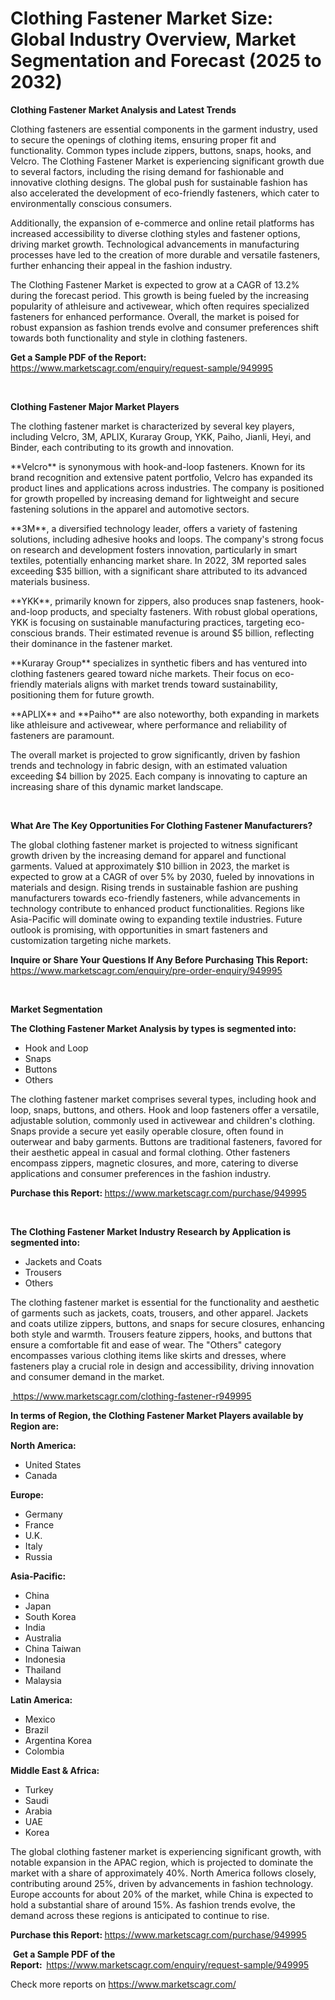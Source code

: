 <p><h1>Clothing Fastener Market Size: Global Industry Overview, Market Segmentation and Forecast (2025 to 2032)</h1></p><p><strong>Clothing Fastener Market Analysis and Latest Trends</strong></p>
<p><p>Clothing fasteners are essential components in the garment industry, used to secure the openings of clothing items, ensuring proper fit and functionality. Common types include zippers, buttons, snaps, hooks, and Velcro. The Clothing Fastener Market is experiencing significant growth due to several factors, including the rising demand for fashionable and innovative clothing designs. The global push for sustainable fashion has also accelerated the development of eco-friendly fasteners, which cater to environmentally conscious consumers.</p><p>Additionally, the expansion of e-commerce and online retail platforms has increased accessibility to diverse clothing styles and fastener options, driving market growth. Technological advancements in manufacturing processes have led to the creation of more durable and versatile fasteners, further enhancing their appeal in the fashion industry. </p><p>The Clothing Fastener Market is expected to grow at a CAGR of 13.2% during the forecast period. This growth is being fueled by the increasing popularity of athleisure and activewear, which often requires specialized fasteners for enhanced performance. Overall, the market is poised for robust expansion as fashion trends evolve and consumer preferences shift towards both functionality and style in clothing fasteners.</p></p>
<p><strong>Get a Sample PDF of the Report:&nbsp;</strong> <a href="https://www.marketscagr.com/enquiry/request-sample/949995?utm_campaign=2650&utm_medium=2&utm_source=Github&utm_content=ia&utm_term=07032025&utm_id=clothing-fastener">https://www.marketscagr.com/enquiry/request-sample/949995</a></p>
<p>&nbsp;</p>
<p><strong>Clothing Fastener Major Market Players</strong></p>
<p><p>The clothing fastener market is characterized by several key players, including Velcro, 3M, APLIX, Kuraray Group, YKK, Paiho, Jianli, Heyi, and Binder, each contributing to its growth and innovation.</p><p>**Velcro** is synonymous with hook-and-loop fasteners. Known for its brand recognition and extensive patent portfolio, Velcro has expanded its product lines and applications across industries. The company is positioned for growth propelled by increasing demand for lightweight and secure fastening solutions in the apparel and automotive sectors.</p><p>**3M**, a diversified technology leader, offers a variety of fastening solutions, including adhesive hooks and loops. The company's strong focus on research and development fosters innovation, particularly in smart textiles, potentially enhancing market share. In 2022, 3M reported sales exceeding $35 billion, with a significant share attributed to its advanced materials business.</p><p>**YKK**, primarily known for zippers, also produces snap fasteners, hook-and-loop products, and specialty fasteners. With robust global operations, YKK is focusing on sustainable manufacturing practices, targeting eco-conscious brands. Their estimated revenue is around $5 billion, reflecting their dominance in the fastener market.</p><p>**Kuraray Group** specializes in synthetic fibers and has ventured into clothing fasteners geared toward niche markets. Their focus on eco-friendly materials aligns with market trends toward sustainability, positioning them for future growth.</p><p>**APLIX** and **Paiho** are also noteworthy, both expanding in markets like athleisure and activewear, where performance and reliability of fasteners are paramount.</p><p>The overall market is projected to grow significantly, driven by fashion trends and technology in fabric design, with an estimated valuation exceeding $4 billion by 2025. Each company is innovating to capture an increasing share of this dynamic market landscape.</p></p>
<p>&nbsp;</p>
<p><strong>What Are The Key Opportunities For Clothing Fastener Manufacturers?</strong></p>
<p><p>The global clothing fastener market is projected to witness significant growth driven by the increasing demand for apparel and functional garments. Valued at approximately $10 billion in 2023, the market is expected to grow at a CAGR of over 5% by 2030, fueled by innovations in materials and design. Rising trends in sustainable fashion are pushing manufacturers towards eco-friendly fasteners, while advancements in technology contribute to enhanced product functionalities. Regions like Asia-Pacific will dominate owing to expanding textile industries. Future outlook is promising, with opportunities in smart fasteners and customization targeting niche markets.</p></p>
<p><strong>Inquire or Share Your Questions If Any Before Purchasing This Report:</strong> <a href="https://www.marketscagr.com/enquiry/pre-order-enquiry/949995?utm_campaign=2650&utm_medium=2&utm_source=Github&utm_content=ia&utm_term=07032025&utm_id=clothing-fastener">https://www.marketscagr.com/enquiry/pre-order-enquiry/949995</a></p>
<p>&nbsp;</p>
<p><strong>Market Segmentation</strong></p>
<p><strong>The Clothing Fastener Market Analysis by types is segmented into:</strong></p>
<p><ul><li>Hook and Loop</li><li>Snaps</li><li>Buttons</li><li>Others</li></ul></p>
<p><p>The clothing fastener market comprises several types, including hook and loop, snaps, buttons, and others. Hook and loop fasteners offer a versatile, adjustable solution, commonly used in activewear and children's clothing. Snaps provide a secure yet easily operable closure, often found in outerwear and baby garments. Buttons are traditional fasteners, favored for their aesthetic appeal in casual and formal clothing. Other fasteners encompass zippers, magnetic closures, and more, catering to diverse applications and consumer preferences in the fashion industry.</p></p>
<p><strong>Purchase this Report:&nbsp;</strong><a href="https://www.marketscagr.com/purchase/949995?utm_campaign=2650&utm_medium=2&utm_source=Github&utm_content=ia&utm_term=07032025&utm_id=clothing-fastener">https://www.marketscagr.com/purchase/949995</a></p>
<p>&nbsp;</p>
<p><strong>The Clothing Fastener Market Industry Research by Application is segmented into:</strong></p>
<p><ul><li>Jackets and Coats</li><li>Trousers</li><li>Others</li></ul></p>
<p><p>The clothing fastener market is essential for the functionality and aesthetic of garments such as jackets, coats, trousers, and other apparel. Jackets and coats utilize zippers, buttons, and snaps for secure closures, enhancing both style and warmth. Trousers feature zippers, hooks, and buttons that ensure a comfortable fit and ease of wear. The "Others" category encompasses various clothing items like skirts and dresses, where fasteners play a crucial role in design and accessibility, driving innovation and consumer demand in the market.</p></p>
<p><a href="https://www.marketscagr.com/clothing-fastener-r949995?utm_campaign=2650&utm_medium=2&utm_source=Github&utm_content=ia&utm_term=07032025&utm_id=clothing-fastener">&nbsp;https://www.marketscagr.com/clothing-fastener-r949995</a></p>
<p><strong>In terms of Region, the Clothing Fastener Market Players available by Region are:</strong></p>
<p>
    <p> <strong> North America: </strong>
        <ul>
            <li>United States</li>
            <li>Canada</li>
        </ul>
        </p> 
    <p> <strong> Europe: </strong>
        <ul>
            <li>Germany</li>
            <li>France</li>
            <li>U.K.</li>
            <li>Italy</li>
            <li>Russia</li>
        </ul>
        </p> 
    <p> <strong> Asia-Pacific: </strong>
        <ul>
            <li>China</li>
            <li>Japan</li>
            <li>South Korea</li>
            <li>India</li>
            <li>Australia</li>
            <li>China Taiwan</li>
            <li>Indonesia</li>
            <li>Thailand</li>
            <li>Malaysia</li>
        </ul>
        </p> 
    <p> <strong> Latin America: </strong>
        <ul>
            <li>Mexico</li>
            <li>Brazil</li>
            <li>Argentina Korea</li>
            <li>Colombia</li>
        </ul>
        </p> 
    <p> <strong> Middle East & Africa: </strong>
        <ul>
            <li>Turkey</li>
            <li>Saudi</li>
            <li>Arabia</li>
            <li>UAE</li>
            <li>Korea</li>
        </ul>
    </p>
    </p>
<p><p>The global clothing fastener market is experiencing significant growth, with notable expansion in the APAC region, which is projected to dominate the market with a share of approximately 40%. North America follows closely, contributing around 25%, driven by advancements in fashion technology. Europe accounts for about 20% of the market, while China is expected to hold a substantial share of around 15%. As fashion trends evolve, the demand across these regions is anticipated to continue to rise.</p></p>
<p><strong>Purchase this Report: </strong><a href="https://www.marketscagr.com/purchase/949995?utm_campaign=2650&utm_medium=2&utm_source=Github&utm_content=ia&utm_term=07032025&utm_id=clothing-fastener">https://www.marketscagr.com/purchase/949995</a></p>
<p>&nbsp;<strong>Get a Sample PDF of the Report:&nbsp;&nbsp;</strong><a href="https://www.marketscagr.com/enquiry/request-sample/949995?utm_campaign=2650&utm_medium=2&utm_source=Github&utm_content=ia&utm_term=07032025&utm_id=clothing-fastener">https://www.marketscagr.com/enquiry/request-sample/949995</a></p>
<p><strong></strong></p>
<p>Check more reports on <a href="https://www.marketscagr.com/?utm_campaign=2650&utm_medium=2&utm_source=Github&utm_content=ia&utm_term=07032025&utm_id=clothing-fastener">https://www.marketscagr.com/</a></p>